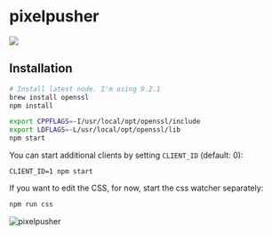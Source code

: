 # pixelpusher

![](screenshots/animation-cat.gif)

## Installation

```bash
# Install latest node. I'm using 9.2.1
brew install openssl
npm install

export CPPFLAGS=-I/usr/local/opt/openssl/include
export LDFLAGS=-L/usr/local/opt/openssl/lib
npm start
```

You can start additional clients by setting `CLIENT_ID` (default: 0):

```
CLIENT_ID=1 npm start
```

If you want to edit the CSS, for now, start the css watcher separately:

```bash
npm run css
```

![pixelpusher](screenshots/screenshot-cat.png)
